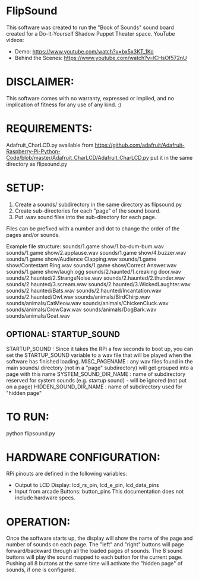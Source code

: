 # FlipSound

This software was created to run the "Book of Sounds" sound board created for a Do-It-Yourself Shadow Puppet Theater space.
YouTube videos:
* Demo: https://www.youtube.com/watch?v=bx5x3KT_1Ko
* Behind the Scenes: https://www.youtube.com/watch?v=lCHsOf572nU


# DISCLAIMER:
This software comes with no warranty, expressed or implied, and no implication of fitness for any use of any kind. :)


# REQUIREMENTS:
Adafruit_CharLCD.py
	available from https://github.com/adafruit/Adafruit-Raspberry-Pi-Python-Code/blob/master/Adafruit_CharLCD/Adafruit_CharLCD.py
	put it in the same directory as flipsound.py


# SETUP:
1. Create a sounds/ subdirectory in the same directory as flipsound.py
2. Create sub-directories for each "page" of the sound board.
3. Put .wav sound files into the sub-directory for each page.

Files can be prefixed with a number and dot to change the order of the pages and/or sounds.

Example file structure:
sounds/1.game show/1.ba-dum-bum.wav
sounds/1.game show/2.applause.wav
sounds/1.game show/4.buzzer.wav
sounds/1.game show/Audience Clapping.wav
sounds/1.game show/Contestant Ring.wav
sounds/1.game show/Correct Answer.wav
sounds/1.game show/laugh.ogg
sounds/2.haunted/1.creaking door.wav
sounds/2.haunted/2.StrangeNoise.wav
sounds/2.haunted/2.thunder.wav
sounds/2.haunted/3.scream.wav
sounds/2.haunted/3.WickedLaughter.wav
sounds/2.haunted/Bats.wav
sounds/2.haunted/Incantation.wav
sounds/2.haunted/Owl.wav
sounds/animals/BirdChirp.wav
sounds/animals/CatMeow.wav
sounds/animals/ChickenCluck.wav
sounds/animals/CrowCaw.wav
sounds/animals/DogBark.wav
sounds/animals/Goat.wav

## OPTIONAL: STARTUP_SOUND
STARTUP_SOUND : Since it takes the RPi a few seconds to boot up, you can set the STARTUP_SOUND variable to a wav file that will be played when the software has finished loading.
MISC_PAGENAME : any wav files found in the main sounds/ directory (not in a "page" subdirectory) will get grouped into a page with this name
SYSTEM_SOUND_DIR_NAME : name of subdirectory reserved for system sounds (e.g. startup sound) - will be ignored (not put on a page)
HIDDEN_SOUND_DIR_NAME : name of subdirectory used for "hidden page"


# TO RUN:
python flipsound.py


# HARDWARE CONFIGURATION:
RPi pinouts are defined in the following variables:
* Output to LCD Display: lcd_rs_pin, lcd_e_pin, lcd_data_pins
* Input from arcade Buttons: button_pins
This documentation does not include hardware specs.


# OPERATION:
Once the software starts up, the display will show the name of the page and number of sounds on each page.
The "left" and "right" buttons will page forward/backward through all the loaded pages of sounds.
The 8 sound buttons will play the sound mapped to each button for the current page. 
Pushing all 8 buttons at the same time will activate the "hidden page" of sounds, if one is configured.

